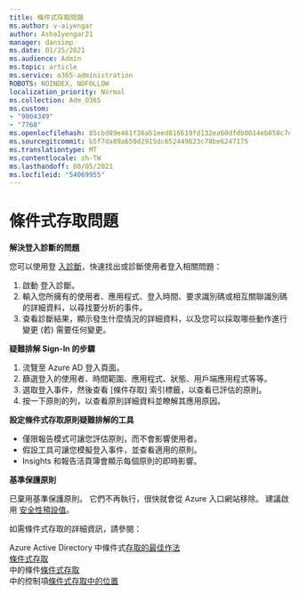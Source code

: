 ```yaml
---
title: 條件式存取問題
ms.author: v-aiyengar
author: AshaIyengar21
manager: dansimp
ms.date: 01/25/2021
ms.audience: Admin
ms.topic: article
ms.service: o365-administration
ROBOTS: NOINDEX, NOFOLLOW
localization_priority: Normal
ms.collection: Adm_O365
ms.custom:
- "9004349"
- "7768"
ms.openlocfilehash: 85cbd89e461f36a51eed816619fd132ea60dfdb0014eb850c7ec3f38d41e1ca2
ms.sourcegitcommit: b5f7da89a650d2915dc652449623c78be6247175
ms.translationtype: MT
ms.contentlocale: zh-TW
ms.lasthandoff: 08/05/2021
ms.locfileid: "54069955"
---
```

# <a name="conditional-access-issues"></a>條件式存取問題

**解決登入診斷的問題**

您可以使用登 [入診斷](https://portal.azure.com/#blade/Microsoft_AAD_IAM/ActiveDirectoryMenuBlade/diagnose/symptomId/ms_aad_dxp_signin_caDiagnoseAndSolveSummarySymptom)，快速找出或診斷使用者登入相關問題：

1. 啟動 登入診斷。
1. 輸入您所擁有的使用者、應用程式、登入時間、要求識別碼或相互關聯識別碼的詳細資料，以尋找要分析的事件。
1. 查看診斷結果，顯示發生什麼情況的詳細資料，以及您可以採取哪些動作進行變更 (若) 需要任何變更。

**疑難排解 Sign-In 的步驟** 

1. 流覽至 Azure AD 登入頁面。
1. 篩選登入的使用者、時間範圍、應用程式、狀態、用戶端應用程式等等。
1. 選取登入事件，然後查看 [條件存取] 索引標籤，以查看已評估的原則。
1. 按一下原則的列，以查看原則詳細資料並瞭解其應用原因。

**設定條件式存取原則疑難排解的工具**

- 僅限報告模式可讓您評估原則，而不會影響使用者。
- 假設工具可讓您模擬登入事件，並查看適用的原則。
- Insights 和報告活頁簿會顯示每個原則的即時影響。

**基準保護原則**

已棄用基準保護原則。 它們不再執行，很快就會從 Azure 入口網站移除。 建議啟用 [安全性預設值](https://docs.microsoft.com/azure/active-directory/fundamentals/concept-fundamentals-security-defaults)。

如需條件式存取的詳細資訊，請參閱：

Azure Active Directory 中條件式[存取的最佳作法](https://docs.microsoft.com/azure/active-directory/conditional-access/best-practices)  
[條件式存取](https://docs.microsoft.com/azure/active-directory/conditional-access/best-practices)  
 中的條件[條件式存取](https://docs.microsoft.com/azure/active-directory/conditional-access/controls)  
 中的控制項[條件式存取中的位置](https://docs.microsoft.com/azure/active-directory/conditional-access/location-condition)
